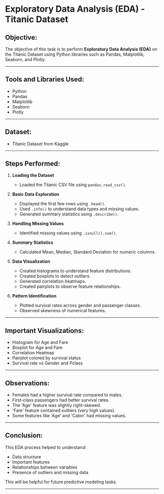 # Exploratory Data Analysis (EDA) - Titanic Dataset

## Objective:
The objective of this task is to perform **Exploratory Data Analysis (EDA)** on the Titanic Dataset using Python libraries such as Pandas, Matplotlib, Seaborn, and Plotly.

---

## Tools and Libraries Used:
- Python
- Pandas
- Matplotlib
- Seaborn
- Plotly

---

## Dataset:
- Titanic Dataset from Kaggle

---

## Steps Performed:

1. **Loading the Dataset**
   - Loaded the Titanic CSV file using `pandas.read_csv()`.

2. **Basic Data Exploration**
   - Displayed the first few rows using `.head()`.
   - Used `.info()` to understand data types and missing values.
   - Generated summary statistics using `.describe()`.

3. **Handling Missing Values**
   - Identified missing values using `.isnull().sum()`.

4. **Summary Statistics**
   - Calculated Mean, Median, Standard Deviation for numeric columns.

5. **Data Visualization**
   - Created histograms to understand feature distributions.
   - Created boxplots to detect outliers.
   - Generated correlation heatmaps.
   - Created pairplots to observe feature relationships.

6. **Pattern Identification**
   - Plotted survival rates across gender and passenger classes.
   - Observed skewness of numerical features.

---

## Important Visualizations:

- Histogram for Age and Fare
- Boxplot for Age and Fare
- Correlation Heatmap
- Pairplot colored by survival status
- Survival rate vs Gender and Pclass

---

## Observations:

- Females had a higher survival rate compared to males.
- First-class passengers had better survival rates.
- The 'Age' feature was slightly right-skewed.
- 'Fare' feature contained outliers (very high values).
- Some features like 'Age' and 'Cabin' had missing values.

---

## Conclusion:

This EDA process helped to understand:
- Data structure
- Important features
- Relationships between variables
- Presence of outliers and missing data

This will be helpful for future predictive modeling tasks.

---


